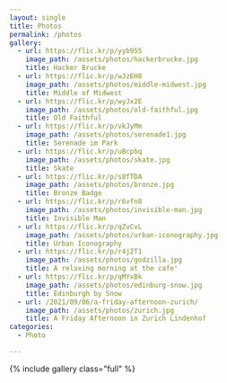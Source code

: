 ```yaml
---
layout: single
title: Photos
permalink: /photos
gallery:
  - url: https://flic.kr/p/yyb955
    image_path: /assets/photos/hackerbrucke.jpg
    title: Hacker Brucke
  - url: https://flic.kr/p/wJzEH8
    image_path: /assets/photos/middle-midwest.jpg
    title: Middle of Midwest
  - url: https://flic.kr/p/wyJx2E
    image_path: /assets/photos/old-faithful.jpg
    title: Old Faithful
  - url: https://flic.kr/p/vkJyMm
    image_path: /assets/photos/serenade1.jpg
    title: Serenade im Park
  - url: https://flic.kr/p/uBcpbq
    image_path: /assets/photos/skate.jpg
    title: Skate
  - url: https://flic.kr/p/s8fTDA
    image_path: /assets/photos/bronze.jpg
    title: Bronze Badge
  - url: https://flic.kr/p/r6vfn8
    image_path: /assets/photos/invisible-man.jpg
    title: Invisible Man
  - url: https://flic.kr/p/qZvCvL
    image_path: /assets/photos/urban-iconography.jpg
    title: Urban Iconography
  - url: https://flic.kr/p/r4j2T1
    image_path: /assets/photos/godzilla.jpg
    title: A relaxing morning at the cafe'
  - url: https://flic.kr/p/qMYxBk
    image_path: /assets/photos/edinburg-snow.jpg
    title: Edinburgh by Snow
  - url: /2021/09/06/a-friday-afternoon-zurich/
    image_path: /assets/photos/zurich.jpg
    title: A Friday Afternoon in Zurich Lindenhof
categories:
  - Photo

---
```


{% include gallery class="full"  %}
